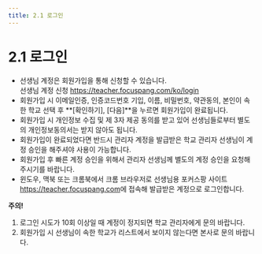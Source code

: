 ```yaml
---
title: 2.1 로그인
---
```

# 2.1 로그인

* 선생님 계정은 회원가입을 통해 신청할 수 있습니다. \
  선생님 계정 신청 <https://teacher.focuspang.com/ko/login>
* 회원가입 시 이메일인증, 인증코드번호 기입, 이름, 비밀번호, 약관동의, 본인이 속한 학교 선택 후 **\[확인하기], \[다음]**을 누르면 회원가입이 완료됩니다. 
* 회원가입 시 개인정보 수집 및 제 3자 제공 동의를 받고 있어 선생님들로부터 별도의 개인정보동의서는 받지 않아도 됩니다. 
* 회원가입이 완료되었다면 반드시 관리자 계정을 발급받은 학교 관리자 선생님이 계정 승인을 해주셔야 사용이 가능합니다. 
* 회원가입 후 빠른 계정 승인을 위해서 관리자 선생님께 별도의 계정 승인을 요청해 주시기를 바랍니다. 
* 윈도우, 맥북 또는 크롬북에서 크롬 브라우저로 선생님용 포커스팡 사이트 <https://teacher.focuspang.com>에 접속해 발급받은 계정으로 로그인합니다. 

**주의!**
1. 로그인 시도가 10회 이상일 때 계정이 정지되면 학교 관리자에게 문의 바랍니다.
2. 회원가입 시 선생님이 속한 학교가 리스트에서 보이지 않는다면 본사로 문의 바랍니다.
